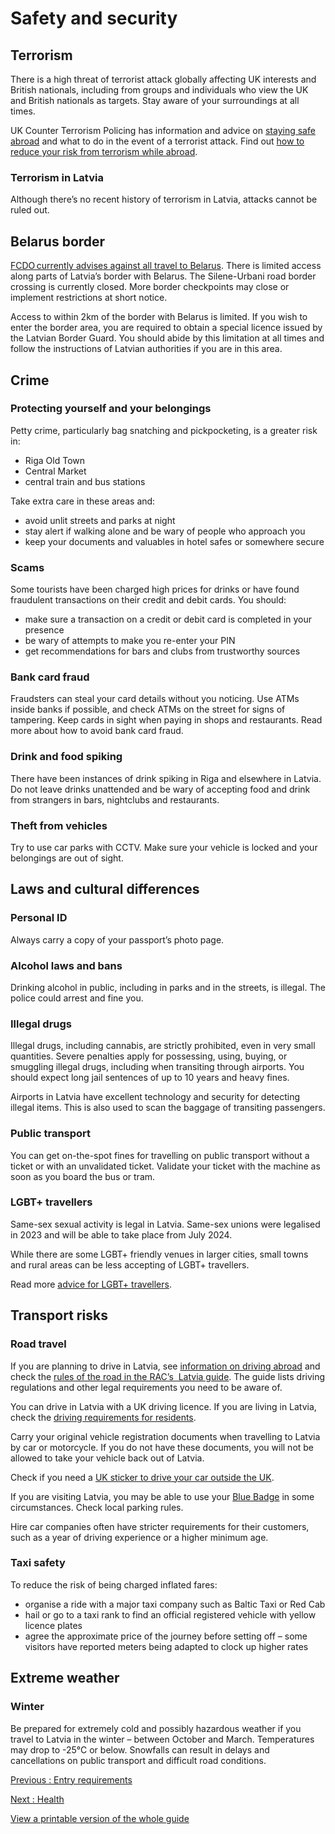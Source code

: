 # Safety and security

## Terrorism

There is a high threat of terrorist attack globally affecting UK interests and British nationals, including from groups and individuals who view the UK and British nationals as targets. Stay aware of your surroundings at all times.

UK Counter Terrorism Policing has information and advice on [staying safe abroad](https://www.counterterrorism.police.uk/safetyadvice/) and what to do in the event of a terrorist attack. Find out [how to reduce your risk from terrorism while abroad](https://www.gov.uk/guidance/reduce-your-risk-from-terrorism-while-abroad).

### Terrorism in Latvia

Although there’s no recent history of terrorism in Latvia, attacks cannot be ruled out.

## Belarus border

[FCDO currently advises against all travel to Belarus](https://www.gov.uk/foreign-travel-advice/belarus). There is limited access along parts of Latvia’s border with Belarus. The Silene-Urbani road border crossing is currently closed. More border checkpoints may close or implement restrictions at short notice.

Access to within 2km of the border with Belarus is limited. If you wish to enter the border area, you are required to obtain a special licence issued by the Latvian Border Guard. You should abide by this limitation at all times and follow the instructions of Latvian authorities if you are in this area.

## Crime

### Protecting yourself and your belongings

Petty crime, particularly bag snatching and pickpocketing, is a greater risk in:

* Riga Old Town
* Central Market
* central train and bus stations

Take extra care in these areas and:

* avoid unlit streets and parks at night
* stay alert if walking alone and be wary of people who approach you
* keep your documents and valuables in hotel safes or somewhere secure

### Scams

Some tourists have been charged high prices for drinks or have found fraudulent transactions on their credit and debit cards. You should:

* make sure a transaction on a credit or debit card is completed in your presence
* be wary of attempts to make you re-enter your PIN
* get recommendations for bars and clubs from trustworthy sources

### Bank card fraud

Fraudsters can steal your card details without you noticing. Use ATMs inside banks if possible, and check ATMs on the street for signs of tampering. Keep cards in sight when paying in shops and restaurants. Read more about how to avoid bank card fraud.

### Drink and food spiking

There have been instances of drink spiking in Riga and elsewhere in Latvia. Do not leave drinks unattended and be wary of accepting food and drink from strangers in bars, nightclubs and restaurants.

### Theft from vehicles

Try to use car parks with CCTV. Make sure your vehicle is locked and your belongings are out of sight.

## Laws and cultural differences

### Personal ID

Always carry a copy of your passport’s photo page.

### Alcohol laws and bans

Drinking alcohol in public, including in parks and in the streets, is illegal. The police could arrest and fine you.

### Illegal drugs

Illegal drugs, including cannabis, are strictly prohibited, even in very small quantities. Severe penalties apply for possessing, using, buying, or smuggling illegal drugs, including when transiting through airports. You should expect long jail sentences of up to 10 years and heavy fines.

Airports in Latvia have excellent technology and security for detecting illegal items. This is also used to scan the baggage of transiting passengers.

### Public transport

You can get on-the-spot fines for travelling on public transport without a ticket or with an unvalidated ticket. Validate your ticket with the machine as soon as you board the bus or tram.

### LGBT+ travellers

Same-sex sexual activity is legal in Latvia. Same-sex unions were legalised in 2023 and will be able to take place from July 2024.

While there are some LGBT+ friendly venues in larger cities, small towns and rural areas can be less accepting of LGBT+ travellers.

Read more [advice for LGBT+ travellers](https://www.gov.uk/lesbian-gay-bisexual-and-transgender-foreign-travel-advice).

## Transport risks

### Road travel

If you are planning to drive in Latvia, see [information on driving abroad](https://www.gov.uk/driving-abroad) and check the [rules of the road in the RAC’s  Latvia guide](https://www.rac.co.uk/drive/travel/country/latvia/). The guide lists driving regulations and other legal requirements you need to be aware of.

You can drive in Latvia with a UK driving licence. If you are living in Latvia, check the [driving requirements for residents](https://www.gov.uk/guidance/living-in-latvia).

Carry your original vehicle registration documents when travelling to Latvia by car or motorcycle. If you do not have these documents, you will not be allowed to take your vehicle back out of Latvia.

Check if you need a [UK sticker to drive your car outside the UK](https://www.gov.uk/displaying-number-plates/flags-identifiers-and-stickers).

If you are visiting Latvia, you may be able to use your [Blue Badge](https://www.gov.uk/government/publications/blue-badge-using-it-in-the-eu/using-a-blue-badge-in-the-european-union) in some circumstances. Check local parking rules.

Hire car companies often have stricter requirements for their customers, such as a year of driving experience or a higher minimum age.

### Taxi safety

To reduce the risk of being charged inflated fares:

* organise a ride with a major taxi company such as Baltic Taxi or Red Cab
* hail or go to a taxi rank to find an official registered vehicle with yellow licence plates
* agree the approximate price of the journey before setting off – some visitors have reported meters being adapted to clock up higher rates

## Extreme weather

### Winter

Be prepared for extremely cold and possibly hazardous weather if you travel to Latvia in the winter – between October and March. Temperatures may drop to -25°C or below. Snowfalls can result in delays and cancellations on public transport and difficult road conditions.

[Previous
:
Entry requirements](/foreign-travel-advice/latvia/entry-requirements)

[Next
:
Health](/foreign-travel-advice/latvia/health)

[View a printable version of the whole guide](/foreign-travel-advice/latvia/print)